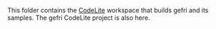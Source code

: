 This folder contains the [CodeLite] workspace that builds gefri and its samples. The gefri CodeLite project is also here.

[CodeLite]: http://www.codelite.org